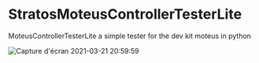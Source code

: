 # StratosMoteusControllerTesterLite
MoteusControllerTesterLite a simple tester for the dev kit moteus in python

![Capture d'écran 2021-03-21 20:59:59](https://user-images.githubusercontent.com/55119049/111919136-a9917680-8a88-11eb-95c0-1423c7fed853.png)
